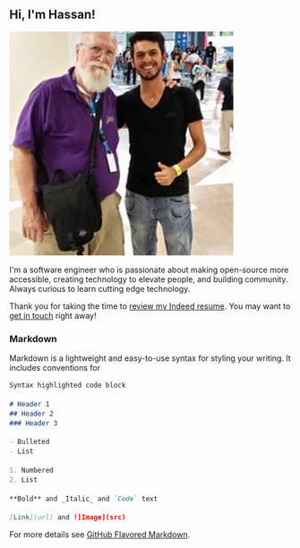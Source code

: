 ## Hi, I'm Hassan!

![](IMG_7244.JPG)

I'm a software engineer who is passionate about making open-source more accessible, creating technology to elevate people, and building community. Always curious to learn cutting edge technology.

Thank you for taking the time to [review my Indeed resume](https://my.indeed.com/p/hassanfuada-nl4vimd). You may want to [get in touch](federiz.com) right away!

### Markdown

Markdown is a lightweight and easy-to-use syntax for styling your writing. It includes conventions for

```markdown
Syntax highlighted code block

# Header 1
## Header 2
### Header 3

- Bulleted
- List

1. Numbered
2. List

**Bold** and _Italic_ and `Code` text

[Link](url) and ![Image](src)
```

For more details see [GitHub Flavored Markdown](https://guides.github.com/features/mastering-markdown/).